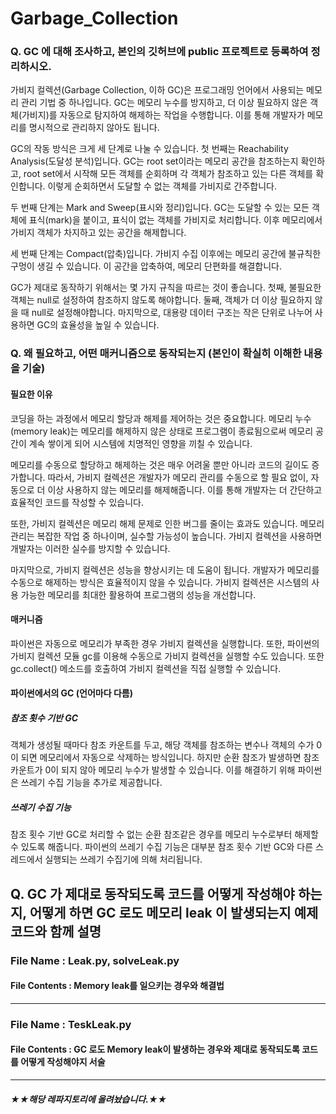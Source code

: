 # Garbage_Collection

### Q. GC 에 대해 조사하고, 본인의 깃허브에 public 프로젝트로 등록하여 정리하시오.</p>

가비지 컬렉션(Garbage Collection, 이하 GC)은 프로그래밍 언어에서 사용되는 메모리 관리 기법 중 하나입니다. GC는 메모리 누수를 방지하고, 더 이상 필요하지 않은 객체(가비지)를 자동으로 탐지하여 해제하는 작업을 수행합니다. 이를 통해 개발자가 메모리를 명시적으로 관리하지 않아도 됩니다.

GC의 작동 방식은 크게 세 단계로 나눌 수 있습니다. 첫 번째는 Reachability Analysis(도달성 분석)입니다. GC는 root set이라는 메모리 공간을 참조하는지 확인하고, root set에서 시작해 모든 객체를 순회하며 각 객체가 참조하고 있는 다른 객체를 확인합니다. 이렇게 순회하면서 도달할 수 없는 객체를 가비지로 간주합니다.

두 번째 단계는 Mark and Sweep(표시와 정리)입니다. GC는 도달할 수 있는 모든 객체에 표식(mark)을 붙이고, 표식이 없는 객체를 가비지로 처리합니다. 이후 메모리에서 가비지 객체가 차지하고 있는 공간을 해제합니다.

세 번째 단계는 Compact(압축)입니다. 가비지 수집 이후에는 메모리 공간에 불규칙한 구멍이 생길 수 있습니다. 이 공간을 압축하여, 메모리 단편화를 해결합니다.

GC가 제대로 동작하기 위해서는 몇 가지 규칙을 따르는 것이 좋습니다. 첫째, 불필요한 객체는 null로 설정하여 참조하지 않도록 해야합니다. 둘째, 객체가 더 이상 필요하지 않을 때 null로 설정해야합니다. 마지막으로, 대용량 데이터 구조는 작은 단위로 나누어 사용하면 GC의 효율성을 높일 수 있습니다.
  
  </p>

  
### Q. 왜 필요하고, 어떤 매커니즘으로 동작되는지 (본인이 확실히 이해한 내용을 기술)

#### 필요한 이유 </h3>
코딩을 하는 과정에서 메모리 할당과 해제를 제어하는 것은 중요합니다. 메모리 누수(memory leak)는 메모리를 해제하지 않은 상태로 프로그램이 종료됨으로써 메모리 공간이 계속 쌓이게 되어 시스템에 치명적인 영향을 끼칠 수 있습니다.

메모리를 수동으로 할당하고 해제하는 것은 매우 어려울 뿐만 아니라 코드의 길이도 증가합니다. 따라서, 가비지 컬렉션은 개발자가 메모리 관리를 수동으로 할 필요 없이, 자동으로 더 이상 사용하지 않는 메모리를 해제해줍니다. 이를 통해 개발자는 더 간단하고 효율적인 코드를 작성할 수 있습니다.

또한, 가비지 컬렉션은 메모리 해제 문제로 인한 버그를 줄이는 효과도 있습니다. 메모리 관리는 복잡한 작업 중 하나이며, 실수할 가능성이 높습니다. 가비지 컬렉션을 사용하면 개발자는 이러한 실수를 방지할 수 있습니다.

마지막으로, 가비지 컬렉션은 성능을 향상시키는 데 도움이 됩니다. 개발자가 메모리를 수동으로 해제하는 방식은 효율적이지 않을 수 있습니다. 가비지 컬렉션은 시스템의 사용 가능한 메모리를 최대한 활용하여 프로그램의 성능을 개선합니다.

####  매커니즘
파이썬은 자동으로 메모리가 부족한 경우 가비지 컬렉션을 실행합니다.
또한, 파이썬의 가비지 컬렉션 모듈 gc를 이용해 수동으로 가비지 컬렉션을 실행할 수도 있습니다. 
또한 gc.collect() 메소드를 호출하여 가비지 컬렉션을 직접 실행할 수 있습니다.

#### 파이썬에서의 GC (언어마다 다름)
##### 참조 횟수 기반 GC
객체가 생성될 때마다 참조 카운트를 두고, 해당 객체를 참조하는 변수나 객체의 수가 0이 되면 메모리에서 자동으로 삭제하는 방식입니다. 
하지만 순환 참조가 발생하면 참조 카운트가 0이 되지 않아 메모리 누수가 발생할 수 있습니다. 이를 해결하기 위해 파이썬은 쓰레기 수집 기능을 추가로 제공합니다.

##### 쓰레기 수집 기능
참조 횟수 기반 GC로 처리할 수 없는 순환 참조같은 경우를 메모리 누수로부터 해제할 수 있도록 해줍니다. 
파이썬의 쓰레기 수집 기능은 대부분 참조 횟수 기반 GC와 다른 스레드에서 실행되는 쓰레기 수집기에 의해 처리됩니다.





## Q. GC 가 제대로 동작되도록 코드를 어떻게 작성해야 하는지, 어떻게 하면 GC 로도 메모리 leak 이 발생되는지 예제 코드와 함께 설명

### File Name : Leak.py, solveLeak.py
#### File Contents : Memory leak를 일으키는 경우와 해결법 

------------------------------------------------------------------

### File Name : TeskLeak.py
#### File Contents : GC 로도 Memory leak이 발생하는 경우와 제대로 동작되도록 코드를 어떻게 작성해야지 서술
------------------------------------------------------------------


##### ★★해당 레파지토리에 올려놨습니다.★★
